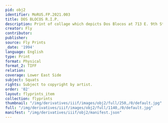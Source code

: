 ```yaml
---
pid: obj2
identifier: MoRUS.FP.2021.003
title: DOS BLOCOS R.I.P.
description: Print of collage which depicts Dos Blocos at 713 E. 9th Street.
creator: Fly
contributor:
publisher:
source: Fly Prints
_date: '1994'
language: English
type: Print
format: Physical
format_2: TIFF
relation:
coverage: Lower East Side
subject: Squats
rights: Subject to copyright by artist.
order: '02'
layout: flyprints_item
collection: flyprints
thumbnail: "/img/derivatives/iiif/images/obj2/full/250,/0/default.jpg"
full: "/img/derivatives/iiif/images/obj2/full/1140,/0/default.jpg"
manifest: "/img/derivatives/iiif/obj2/manifest.json"
---
```

